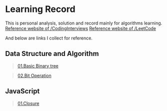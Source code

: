 # Learning Record
This is personal analysis, solution and record mainly for algorithms learning.
[Reference website of /CodingInterviews](https://www.nowcoder.com/ta/coding-interviews)
[Reference website of /LeetCode](https://leetcode.com/problemset/all/)

And below are links I collect for reference.

## Data Structure and Algorithm 
>[01.Basic Binary tree](https://www.jianshu.com/p/bf73c8d50dc2)

>[02.Bit Operation](https://www.jianshu.com/p/36ba5d65804f)

## JavaScript
>[01.Closure](http://www.ruanyifeng.com/blog/2009/08/learning_javascript_closures.html)
